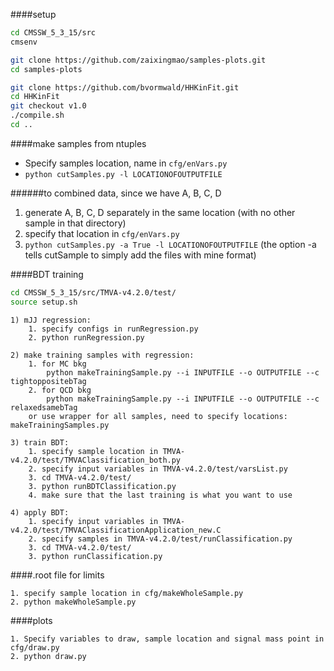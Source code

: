 ####setup
```bash
cd CMSSW_5_3_15/src
cmsenv

git clone https://github.com/zaixingmao/samples-plots.git
cd samples-plots

git clone https://github.com/bvormwald/HHKinFit.git
cd HHKinFit
git checkout v1.0
./compile.sh
cd ..
```

####make samples from ntuples
* Specify samples location, name in `cfg/enVars.py`
* `python cutSamples.py -l LOCATIONOFOUTPUTFILE`

######to combined data, since we have A, B, C, D
1. generate A, B, C, D separately in the same location
 (with no other sample in that directory)
2. specify that location in `cfg/enVars.py`
3. `python cutSamples.py -a True -l LOCATIONOFOUTPUTFILE`
 (the option -a tells cutSample to simply add the files with mine format)

####BDT training
```bash
cd CMSSW_5_3_15/src/TMVA-v4.2.0/test/
source setup.sh
```

```
1) mJJ regression:
    1. specify configs in runRegression.py
    2. python runRegression.py

2) make training samples with regression:
    1. for MC bkg
        python makeTrainingSample.py --i INPUTFILE --o OUTPUTFILE --c tightoppositebTag
    2. for QCD bkg
        python makeTrainingSample.py --i INPUTFILE --o OUTPUTFILE --c relaxedsamebTag
    or use wrapper for all samples, need to specify locations: makeTrainingSamples.py

3) train BDT:
    1. specify sample location in TMVA-v4.2.0/test/TMVAClassification_both.py
    2. specify input variables in TMVA-v4.2.0/test/varsList.py
    3. cd TMVA-v4.2.0/test/
    3. python runBDTClassification.py
    4. make sure that the last training is what you want to use

4) apply BDT:
    1. specify input variables in TMVA-v4.2.0/test/TMVAClassificationApplication_new.C
    2. specify samples in TMVA-v4.2.0/test/runClassification.py
    3. cd TMVA-v4.2.0/test/
    3. python runClassification.py
```

####.root file for limits
```
1. specify sample location in cfg/makeWholeSample.py
2. python makeWholeSample.py
```

####plots
```
1. Specify variables to draw, sample location and signal mass point in cfg/draw.py
2. python draw.py
```